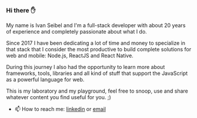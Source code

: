 ### Hi there :raised_hand:

My name is Ivan Seibel and I'm a full-stack developer with about 20 years of experience and completely passionate about what I do.

Since 2017 I have been dedicating a lot of time and money to specialize in that stack that I consider the most productive to build complete solutions for web and mobile: Node.js, ReactJS and React Native.

During this journey I also had the opportunity to learn more about frameworks, tools, libraries and all kind of stuff that support the JavaScript as a powerful language for web.

This is my laboratory and my playground, feel free to snoop, use and share whatever content you find useful for you. ;)

- 📫 How to reach me: [linkedin](https://www.linkedin.com/in/ivanseibel/) or [email](mailto:me@ivanseibel.dev)
